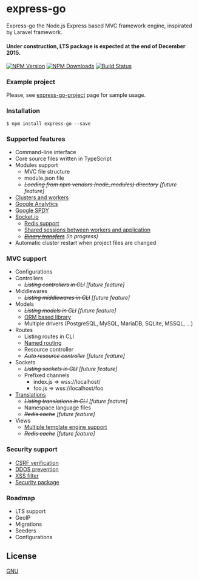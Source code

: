 # express-go #
Express-go the Node.js Express based MVC framework engine, inspirated by Laravel framework.

#### Under construction, LTS package is expected at the end of December 2015. ####

[![NPM Version][npm-image]][npm-url]
[![NPM Downloads][downloads-image]][downloads-url]
[![Build Status][travis-image]][travis-url]

### Example project ###
Please, see [express-go-project](https://github.com/express-go/express-go-project/) page for sample usage.

### Installation ###
```
$ npm install express-go --save
```

### Supported features ###
* Command-line interface
* Core source files written in TypeScript
* Modules support
    * MVC file structure
    * module.json file
    * *~~Loading from npm vendors (node_modules) directory~~ [future feature]*
* [Clusters and workers](https://nodejs.org/api/cluster.htmlo)
* [Google Analytics](https://www.npmjs.com/package/nodalytics)
* [Google SPDY](https://www.npmjs.com/package/spdy)
* [Socket.io](https://www.npmjs.com/package/socket.io)
    * [Redis support](https://www.npmjs.com/package/socket.io-redis)
    * [Shared sessions between workers and application](https://www.npmjs.com/package/socket.io.session)
    * *~~[Binary transfers](https://www.npmjs.com/package/socket.io-stream)~~ (in progress)*
* Automatic cluster restart when project files are changed


### MVC support ###
* Configurations
* Controllers
    * *~~Listing controllers in CLI~~ [future feature]*
* Middlewares
    * *~~Listing middlewares in CLI~~ [future feature]*
* Models
    * *~~Listing models in CLI~~ [future feature]*
    * [ORM based library](https://www.npmjs.com/package/sequelize)
    * Multiple drivers (PostgreSQL, MySQL, MariaDB, SQLite, MSSQL, ...)
* Routes
    * Listing routes in CLI
    * [Named routing](https://www.npmjs.com/package/named-routes)
    * Resource controller
    * *~~Auto resource controller~~ [future feature]*
* Sockets
    * *~~Listing sockets in CLI~~ [future feature]*
    * Prefixed channels
        * index.js => wss://localhost/
        * foo.js   => wss://localhost/foo
* [Translations](https://www.npmjs.com/package/i18next)
    * *~~Listing translations in CLI~~ [future feature]*
    * Namespace language files
    * *~~Redis cache~~ [future feature]*
* Views
    * [Multiple template engine support](https://www.npmjs.com/package/consolidate)
    * *~~Redis cache~~ [future feature]*

### Security support ###
* [CSRF verification](https://www.npmjs.com/package/csurf)
* [DDOS prevention](https://www.npmjs.com/package/ddos)
* [XSS filter](https://www.npmjs.com/package/xss)
* [Security package](https://www.npmjs.com/package/helmet)

### Roadmap ###
* LTS support
* GeoIP
* Migrations
* Seeders
* Configurations

## License

  [GNU](LICENSE)

[npm-image]: https://img.shields.io/npm/v/express-go.svg
[npm-url]: https://npmjs.org/package/express-go
[downloads-image]: https://img.shields.io/npm/dm/express-go.svg
[downloads-url]: https://npmjs.org/package/express-go
[travis-image]: https://img.shields.io/travis/express-go/express-go/master.svg?label=linux
[travis-url]: https://travis-ci.org/express-go/express-go
